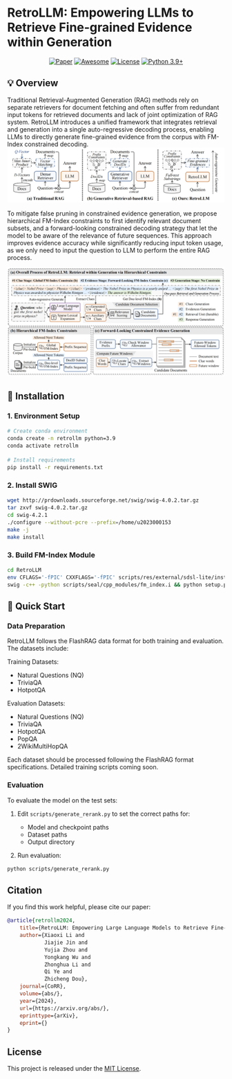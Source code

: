 # RetroLLM: Empowering LLMs to Retrieve Fine-grained Evidence within Generation

<div align="center"> 

[![Paper](https://img.shields.io/badge/Paper-arxiv-red)](https://arxiv.org/abs/xxxx) [![Awesome](https://img.shields.io/badge/Awesome-GenIR-blue)](https://github.com/RUC-NLPIR/GenIR-Survey) [![License](https://img.shields.io/badge/License-MIT-green.svg)](https://github.com/sunnynexus/RetroLLM/blob/main/LICENSE) [![Python 3.9+](https://img.shields.io/badge/python-3.9+-blue.svg)](https://www.python.org/downloads/release/python-390/) 

</div>

## 💡 Overview

Traditional Retrieval-Augmented Generation (RAG) methods rely on separate retrievers for document fetching and often suffer from redundant input tokens for retrieved documents and lack of joint optimization of RAG system. RetroLLM introduces a unified framework that integrates retrieval and generation into a single auto-regressive decoding process, enabling LLMs to directly generate fine-grained evidence from the corpus with FM-Index constrained decoding.
![Model Comparison](figures/compare.jpg)

To mitigate false pruning in constrained evidence generation, we propose hierarchical FM-Index constraints to first identify relevant document subsets, and a forward-looking constrained decoding strategy that let the model to be aware of the relevance of future sequences. This approach improves evidence accuracy while significantly reducing input token usage, as we only need to input the question to LLM to perform the entire RAG process.

![Method Overview](figures/overview.jpg)

## 🔧 Installation

### 1. Environment Setup
```bash
# Create conda environment
conda create -n retrollm python=3.9
conda activate retrollm

# Install requirements
pip install -r requirements.txt
```

### 2. Install SWIG
```bash
wget http://prdownloads.sourceforge.net/swig/swig-4.0.2.tar.gz
tar zxvf swig-4.0.2.tar.gz
cd swig-4.2.1
./configure --without-pcre --prefix=/home/u2023000153
make -j
make install
```

### 3. Build FM-Index Module
```bash
cd RetroLLM
env CFLAGS='-fPIC' CXXFLAGS='-fPIC' scripts/res/external/sdsl-lite/install.sh
swig -c++ -python scripts/seal/cpp_modules/fm_index.i && python setup.py build_ext --inplace
```

## 🏃 Quick Start

### Data Preparation

RetroLLM follows the FlashRAG data format for both training and evaluation. The datasets include:

Training Datasets:
- Natural Questions (NQ)
- TriviaQA
- HotpotQA

Evaluation Datasets:
- Natural Questions (NQ)
- TriviaQA
- HotpotQA
- PopQA
- 2WikiMultiHopQA

Each dataset should be processed following the FlashRAG format specifications. Detailed training scripts coming soon.

### Evaluation

To evaluate the model on the test sets:

1. Edit `scripts/generate_rerank.py` to set the correct paths for:
   - Model and checkpoint paths
   - Dataset paths
   - Output directory

2. Run evaluation:
```bash
python scripts/generate_rerank.py
```

## Citation
If you find this work helpful, please cite our paper:
```bibtex
@article{retrollm2024,
    title={RetroLLM: Empowering Large Language Models to Retrieve Fine-grained Evidence within Generation},
    author={Xiaoxi Li and
            Jiajie Jin and
            Yujia Zhou and
            Yongkang Wu and
            Zhonghua Li and
            Qi Ye and
            Zhicheng Dou},
    journal={CoRR},
    volume={abs/},
    year={2024},
    url={https://arxiv.org/abs/},
    eprinttype={arXiv},
    eprint={}
}
```

## License
This project is released under the [MIT License](LICENSE).
